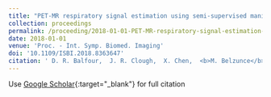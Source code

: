 ```yaml
---
title: "PET-MR respiratory signal estimation using semi-supervised manifold alignment"
collection: proceedings
permalink: /proceeding/2018-01-01-PET-MR-respiratory-signal-estimation-using-semi-supervised-manifold-alignment
date: 2018-01-01
venue: 'Proc. - Int. Symp. Biomed. Imaging'
doi: '10.1109/ISBI.2018.8363647'
citation: ' D. R. Balfour,  J. R. Clough,  X. Chen,  <b>M. Belzunce</b>,  C. Prieto,  P. K. Marsden,  A. J. Reader,  A. P. King, &quot;PET-MR respiratory signal estimation using semi-supervised manifold alignment.&quot; <i>Proc. - Int. Symp. Biomed. Imaging</i>, 2018.'
---
```

Use [Google Scholar](https://scholar.google.com/scholar?q=PET+MR+respiratory+signal+estimation+using+semi+supervised+manifold+alignment){:target="_blank"} for full citation
